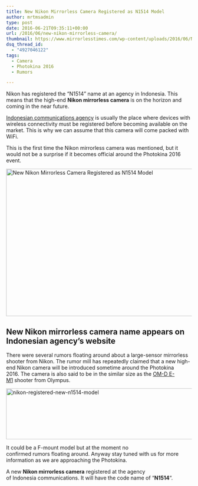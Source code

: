 ```yaml
---
title: New Nikon Mirrorless Camera Registered as N1514 Model
author: mrtmsadmin
type: post
date: 2016-06-21T09:35:11+00:00
url: /2016/06/new-nikon-mirrorless-camera/
thumbnail: https://www.mirrorlesstimes.com/wp-content/uploads/2016/06/Nikon-mirrorless-camera-concept.jpg
dsq_thread_id:
  - "4927046122"
tags:
  - Camera
  - Photokina 2016
  - Rumors

---
```

Nikon has registered the “N1514” name at an agency in Indonesia. This means that the high-end **Nikon mirrorless camera** is on the horizon and coming in the near future.

<a title="" href="https://sertifikasi.postel.go.id/index.php?0601=&key=2&cari=nikon" rel="external nofollow" data-wpel-target="_blank">Indonesian communications agency</a> is usually the place where devices with wireless connectivity must be registered before becoming available on the market. This is why we can assume that this camera will come packed with WiFi.

This is the first time the Nikon mirrorless camera was mentioned, but it would not be a surprise if it becomes official around the Photokina 2016 event.<!--more-->

<img class="alignnone wp-image-340 size-full" title="New Nikon Mirrorless Camera Registered as N1514 Model" src="https://i1.wp.com/www.mirrorlesstimes.com/wp-content/uploads/2016/06/Nikon-mirrorless-camera-concept.jpg?resize=600%2C400&#038;ssl=1" alt="New Nikon Mirrorless Camera Registered as N1514 Model" width="600" height="400" srcset="https://i1.wp.com/www.mirrorlesstimes.com/wp-content/uploads/2016/06/Nikon-mirrorless-camera-concept.jpg?w=916&ssl=1 916w, https://i1.wp.com/www.mirrorlesstimes.com/wp-content/uploads/2016/06/Nikon-mirrorless-camera-concept.jpg?resize=300%2C200&ssl=1 300w, https://i1.wp.com/www.mirrorlesstimes.com/wp-content/uploads/2016/06/Nikon-mirrorless-camera-concept.jpg?resize=768%2C511&ssl=1 768w" sizes="(max-width: 600px) 100vw, 600px" data-recalc-dims="1" /> 

## New Nikon mirrorless camera name appears on Indonesian agency’s website

There were several rumors floating around about a large-sensor mirrorless shooter from Nikon. The rumor mill has repeatedly claimed that a new high-end Nikon camera will be introduced sometime around the Photokina 2016. The camera is also said to be in the similar size as the <a href="http://amzn.to/28Ks8BT" target="_blank" rel="external nofollow">OM-D E-M1</a> shooter from Olympus.

<img class="alignnone size-full wp-image-341" src="https://i1.wp.com/www.mirrorlesstimes.com/wp-content/uploads/2016/06/nikon-registered-new-n1514-model.png?resize=600%2C138&#038;ssl=1" alt="nikon-registered-new-n1514-model" width="600" height="138" srcset="https://i1.wp.com/www.mirrorlesstimes.com/wp-content/uploads/2016/06/nikon-registered-new-n1514-model.png?w=900&ssl=1 900w, https://i1.wp.com/www.mirrorlesstimes.com/wp-content/uploads/2016/06/nikon-registered-new-n1514-model.png?resize=300%2C69&ssl=1 300w, https://i1.wp.com/www.mirrorlesstimes.com/wp-content/uploads/2016/06/nikon-registered-new-n1514-model.png?resize=768%2C177&ssl=1 768w" sizes="(max-width: 600px) 100vw, 600px" data-recalc-dims="1" /> 

It could be a F-mount model but at the moment no confirmed rumors floating around. Anyway stay tuned with us for more information as we are approaching the Photokina.

A new **Nikon mirrorless camera** registered at the agency of Indonesia communications. It will have the code name of “**N1514**“.